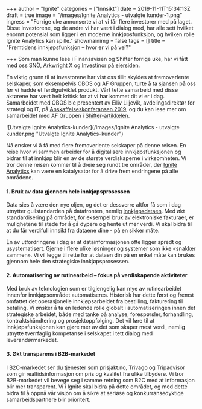+++
author = "Ignite"
categories = ["Innsikt"]
date = 2019-11-11T15:34:13Z
draft = true
image = "/images/Ignite Analytics - utvalgte kunder-1.png"
ingress = "Forrige uke annonserte vi at vi får flere investorer med på laget. Disse investorene, og de andre vi har vært i dialog med, har alle sett hvilket enormt potensial som ligger i en moderne innkjøpsfunksjon, og hvilken rolle Ignite Analytics kan spille."
showmainimg = false
tags = []
title = "Fremtidens innkjøpsfunksjon – hvor er vi på vei?"

+++
Som man kunne lese i Finansavisen og Shifter forrige uke, har vi fått med oss [SNÖ, Arkwright X og Investinor på eiersiden](https://www.ignite.no/blogg/nyheter/ignite-skal-vokse-henter-smart-kapital/ "Vi henter smart kapital for å vokse videre").

En viktig grunn til at investorene har vist oss tillit skyldes at fremoverlente selskaper, som eksempelvis OBOS og AF Gruppen, turte å ta sjansen på oss før vi hadde et ferdigutviklet produkt. Vårt tette samarbeid med disse aktørene har vært helt kritisk for at vi har kommet dit vi er i dag. Samarbeidet med OBOS ble presentert av Eiliv Liljevik, avdelingsdirektør for strategi og IT, på [Anskaffelseskonferansen 2019](https://vimeo.com/369514581 "Anskaffelseskonferansen 2019 - Vi drukner i data - vi må lære å svømme!"), og du kan lese mer om samarbeidet med AF Gruppen i [Shifter-artikkelen](https://shifter.no/selvfinansiert-innkjopsplattform-ble-investoryndling-hentet-storkundene-for-de-hentet-kapitalen/168642 "«Selvfinansiert» innkjøpsplattform ble investoryndling: Hentet storkundene før de hentet kapitalen").

![Utvalgte Ignite Analytics-kunder](/images/Ignite Analytics - utvalgte kunder.png "Utvalgte Ignite Analytics-kunder")

Nå ønsker vi å få med flere fremoverlente selskaper på denne reisen. En reise hvor vi sammen arbeider for å digitalisere innkjøpsfunksjonen og bidrar til at innkjøp blir en av de største verdiskaperne i virksomheten. Vi tror denne reisen kommer til å dreie seg rundt tre  områder, der [Ignite Analytics](https://www.ignite.no/ignite-analytics/ "Ignite Analytics") kan være en katalysator for å drive frem endringene på alle områdene.

#### 1. Bruk av data gjennom hele innkjøpsprosessen

Data sies å være den nye oljen, og det er dessverre altfor få som i dag utnytter gullstandarden på datafronten, nemlig [innkjøpsdataen](https://www.ignite.no/blogg/innsikt/bruk-dataen-din-til-%C3%A5-ta-bedre-beslutninger/ "Du kan få mer ut av dataen din enn du tror! I dette innlegget ser vi nærmere på de mest vanlige kildene for innkjøpsdata."). Med økt standardisering på området, for eksempel bruk av elektroniske fakturaer, er mulighetene til stede for å gå dypere og hente ut mer verdi. Vi skal bidra til at du får verdifull innsikt fra dataene dine - på en sikker måte. 

Èn av utfordringene i dag er at datainformasjonen ofte ligger spredt og usystematisert. Gjerne i flere ulike løsninger og systemer som ikke «snakker sammen». Vi vil legge til rette for at dataen din på en enkel måte kan brukes gjennom hele den strategiske innkjøpsprosessen.

#### 2. Automatisering av rutinearbeid – fokus på verdiskapende aktiviteter

Med bruk av teknologien som er tilgjengelig kan mye av rutinearbeidet innenfor innkjøpsområdet automatiseres. Historisk har dette først og fremst omfattet det operasjonelle innkjøpsarbeidet fra bestilling, fakturering til betaling. Vi ønsker å ta en ledende rolle globalt i automatiseringen innen det strategiske arbeidet, både med tanke på analyse, forespørsler, forhandling, kontraktshåndtering og prosjektoppfølging. Det vil føre til at innkjøpsfunksjonen kan gjøre mer av det som skaper mest verdi, nemlig utnytte tverrfaglig kompetanse i selskapet i tett dialog med leverandørmarkedet.

#### 3. Økt transparens i B2B-markedet

I B2C-markedet ser du tjenester som prisjakt.no, Trivago og Tripadvisor som gir realtidsinformasjon om pris og kvalitet fra ulike tilbydere. Vi tror B2B-markedet vil bevege seg i samme retning som B2C med at informasjon blir mer transparent. Vi i Ignite skal bidra på dette området, og med dette bidra til å oppnå vår visjon om å sikre at seriøse og konkurransedyktige samarbeidspartnere blir prioritert.